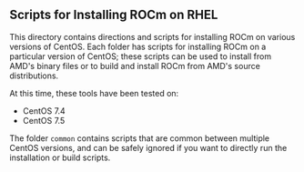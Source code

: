 ## Scripts for Installing ROCm on RHEL

This directory contains directions and scripts for installing ROCm on various versions of CentOS. Each folder has scripts for installing ROCm on a particular version of CentOS; these scripts can be used to install from AMD's binary files or to build and install ROCm from AMD's source distributions.

At this time, these tools have been tested on:

- CentOS 7.4
- CentOS 7.5

The folder `common` contains scripts that are common between multiple CentOS versions, and can be safely ignored if you want to directly run the installation or build scripts.
